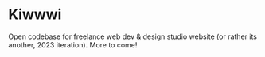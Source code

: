 # Kiwwwi
Open codebase for freelance web dev &amp; design studio website (or rather its another, 2023 iteration). More to come!
